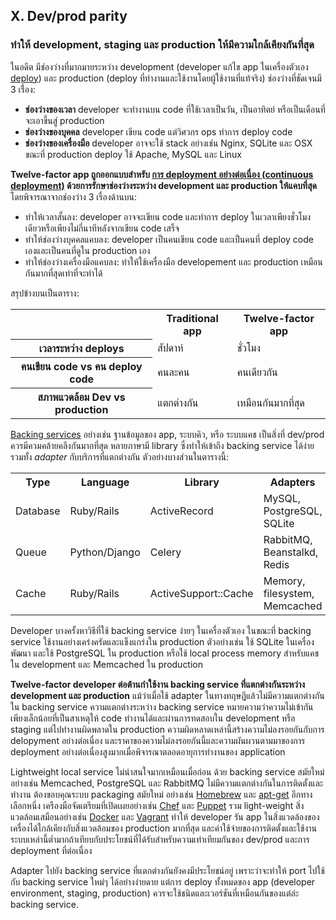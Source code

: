 ## X. Dev/prod parity

### ทำให้ development, staging และ production ให้มีความใกล้เคียงกันที่สุด

ในอดีต มีช่องว่างที่มากมายระหว่าง development (developer แก้ไข app ในเครื่องตัวเอง [deploy](./codebase)) และ production (deploy ที่ทำงานและใช้งานโดยผู้ใช้งานที่แท้จริง) ช่องว่างที่ชัดเจนมี 3 เรื่่อง:

* **ช่องว่างของเวลา** developer จะทำงานบน code ที่ใช้เวลาเป็นวัน, เป็นอาทิตย์ หรือเป็นเดือนที่จะเอาขึ้นสู่ production 
* **ช่องว่างของบุคคล** developer เขียน code แต่วิศวกร ops ทำการ deploy code
* **ช่องว่างของเครื่องมือ** developer อาจจะใช้ stack อย่างเช่น Nginx, SQLite และ OSX ขณะที่ production deploy ใช้ Apache, MySQL และ Linux

**Twelve-factor app ถูกออกแบบสำหรับ [การ deployment อย่างต่อเนื่อง (continuous deployment)](http://avc.com/2011/02/continuous-deployment/) ด้วยการรักษาช่องว่างระหว่าง development และ production ให้แคบที่สุด** โดยพิจารณาจากช่องว่าง 3 เรื่องด้านบน:

* ทำให้เวลาสั้นลง: developer อาจจะเขียน code และทำการ deploy ในเวลาเพียงชั่วโมงเดียวหรือเพียงไม่กี่นาทีหลังจากเขียน code เสร็จ
* ทำให้ช่องว่างบุคคลแคบลง: developer เป็นคนเขียน code และเป็นคนที่ deploy code เองและเป็นคนที่ดูใน production เอง
* ทำให้ช่องว่างเครื่องมือแคบลง: ทำให้ใช้เครื่องมือ developement และ production เหมือนกันมากที่สุดเท่าที่จะทำได้

สรุปข้างบนเป็นตาราง:

<table>
  <tr>
    <th></th>
    <th>Traditional app</th>
    <th>Twelve-factor app</th>
  </tr>
  <tr>
    <th>เวลาระหว่าง deploys</th>
    <td>สัปดาห์</td>
    <td>ชั่วโมง</td>
  </tr>
  <tr>
    <th>คนเขียน code vs คน deploy code </th>
    <td>คนละคน</td>
    <td>คนเดียวกัน</td>
  </tr>
  <tr>
    <th>สภาพแวดล้อม Dev vs production</th>
    <td>แตกต่างกัน</td>
    <td>เหมือนกันมากที่สุด</td>
  </tr>
</table>

[Backing services](./backing-services) อย่างเช่น ฐานข้อมูลของ app, ระบบคิว, หรือ ระบบแคช เป็นสิ่งที่ dev/prod ควรมีควมคล้ายคลึงกันมากที่สุด หลายภาษามี library ซึ่งทำให้เข้าถึง backing service ได้ง่าย รวมทั้ง *adapter* กับบริการที่แตกต่างกัน ตัวอย่างบางส่วนในตารางนี้:

<table>
  <tr>
    <th>Type</th>
    <th>Language</th>
    <th>Library</th>
    <th>Adapters</th>
  </tr>
  <tr>
    <td>Database</td>
    <td>Ruby/Rails</td>
    <td>ActiveRecord</td>
    <td>MySQL, PostgreSQL, SQLite</td>
  </tr>
  <tr>
    <td>Queue</td>
    <td>Python/Django</td>
    <td>Celery</td>
    <td>RabbitMQ, Beanstalkd, Redis</td>
  </tr>
  <tr>
    <td>Cache</td>
    <td>Ruby/Rails</td>
    <td>ActiveSupport::Cache</td>
    <td>Memory, filesystem, Memcached</td>
  </tr>
</table>

Developer บางครั้งหาวิธีที่ใช้ backing service ง่ายๆ ในเครื่องตัวเอง ในขณะที่ backing service ใช้งานอย่างเคร่งครัดและแข็งแกร่งใน production ตัวอย่างเช่น ใช้ SQLite ในเครื่องพัฒนา และใช้ PostgreSQL ใน production หรือใช้ local process memory สำหรับแคชใน development และ Memcached ใน production

**Twelve-factor developer ต่อต้านกำใช้งาน backing service ที่แตกต่างกันระหว่าง development และ production** แม้ว่าเมื่อใช้ adapter ในทางทฤษฎีแล้วไม่มีความแตกต่างกันใน backing service ความแตกต่างระหว่าง backing service หมายความว่าความไม่เข้ากันเพียงเล็กน้อยที่เป็นสาเหตุให้ code ทำงานได้และผ่านการทดสอบใน development หรือ staging แต่ไปทำงานผิดพลาดใน production ความผิดหลาดเหล่านี้สร้างความไม่ลงรอยกันกับการ delopyment อย่างต่อเนื่อง และราคาของความไม่ลงรอยกันนี้และความผันผวนตามมาของการ deployment อย่างต่อเนื่องสูงมากเมื่อพิจารณาตลอดอายุการทำงานของ application

Lightweight local service ไม่น่าสนใจมากเหมือนเมื่อก่อน ด้วย backing service สมัยใหม่อย่างเช่น Memcached, PostgreSQL และ RabbitMQ ไม่มีความแตกต่างกันในการติดตั้งและทำงาน ต้องขอบคุณระบบ packaging สมัยใหม่ อย่างเช่น [Homebrew](http://mxcl.github.com/homebrew/) และ [apt-get](https://help.ubuntu.com/community/AptGet/Howto) อีกทางเลือกหนึ่ง เครืองมือจัดเตรียมที่เปิดเผยอย่างเช่น [Chef](http://www.opscode.com/chef/) และ [Puppet](http://docs.puppetlabs.com/) รวม light-weight สิ่งแวดล้อมเสมือนอย่างเช่น [Docker](https://www.docker.com/) และ [Vagrant](http://vagrantup.com/) ทำให้ developer รัน app ในสิ่งแวดล้องของเครื่องได้ใกล้เคียงกับสิ่งแวดล้อมของ production มากที่สุด และค่าใช้จ่ายของการติดตั้งและใช้งานระบบเหล่านี้ต่ำมากถ้าเทียบกับประโยชน์ที่ได้รับสำหรับความเท่าเทียมกันของ dev/prod และการ deployment ที่ต่อเนื่อง

Adapter ไปยัง backing service ที่แตกต่างกันยังคงมีประโยชน์อยู่ เพราะว่าจะทำให้ port ไปใช้กับ backing service ใหม่ๆ ได้อย่างง่ายดาย แต่การ deploy ทั้งหมดของ app (developer environment, staging, production) ควรจะใช้ชนิดและเวอร์ชันที่เหมือนกันของแต่ล่ะ backing service.


